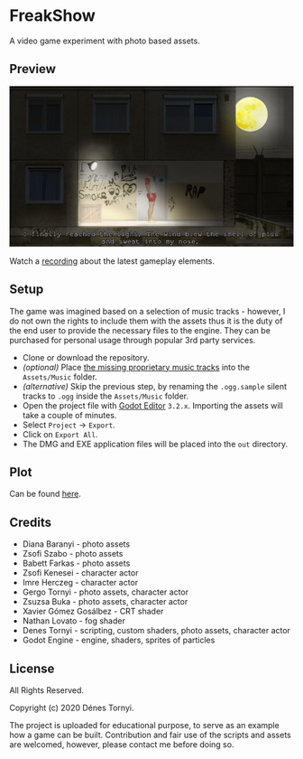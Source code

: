 # FreakShow

A video game experiment with photo based assets.

## Preview

<img src="https://github.com/pinting/FreakShow/raw/master/screenshot.png" width="600" />

Watch a [recording](https://youtu.be/SdWDLyBJdVU) about the latest gameplay elements.

## Setup

The game was imagined based on a selection of music tracks - however, I do not own the rights to include them with the assets thus it is the duty of the end user to provide the necessary files to the engine. They can be purchased for personal usage through popular 3rd party services.

* Clone or download the repository.
* _(optional)_ Place [the missing proprietary music tracks](docs/Music.md) into the `Assets/Music` folder.
* _(alternative)_ Skip the previous step, by renaming the `.ogg.sample` silent tracks to `.ogg` inside the `Assets/Music` folder.
* Open the project file with [Godot Editor](https://godotengine.org/) `3.2.x`. Importing the assets will take a couple of minutes.
* Select `Project` -> `Export`.
* Click on `Export All`.
* The DMG and EXE application files will be placed into the `out` directory.

## Plot

Can be found [here](docs/Plot.md).

## Credits

* Diana Baranyi - photo assets
* Zsofi Szabo - photo assets
* Babett Farkas - photo assets
* Zsofi Kenesei - character actor
* Imre Herczeg - character actor
* Gergo Tornyi - photo assets, character actor
* Zsuzsa Buka - photo assets, character actor
* Xavier Gómez Gosálbez - CRT shader
* Nathan Lovato - fog shader
* Denes Tornyi - scripting, custom shaders, photo assets, character actor
* Godot Engine - engine, shaders, sprites of particles

## License

All Rights Reserved.

Copyright (c) 2020 Dénes Tornyi.

The project is uploaded for educational purpose, to serve as an example how a game can be built. Contribution and fair use of the scripts and assets are welcomed, however, please contact me before doing so.